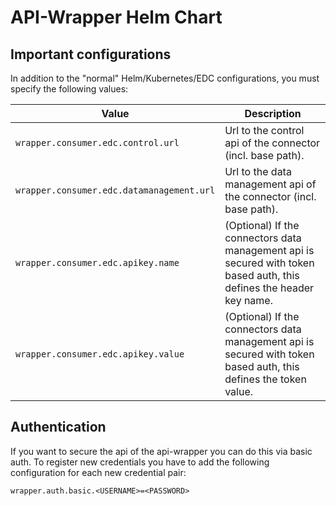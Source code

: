 # API-Wrapper Helm Chart

## Important configurations

In addition to the "normal" Helm/Kubernetes/EDC configurations, you must specify the following values:

| Value                                   | Description                                                                                                          |
|-----------------------------------------|----------------------------------------------------------------------------------------------------------------------|
| `wrapper.consumer.edc.control.url`        | Url to the control api of the connector (incl. base path).                                                           |
| `wrapper.consumer.edc.datamanagement.url` | Url to the data management api of the connector (incl. base path).                                                   |
| `wrapper.consumer.edc.apikey.name`        | (Optional) If the connectors data management api is secured with token based auth, this defines the header key name. |
| `wrapper.consumer.edc.apikey.value`       | (Optional) If the connectors data management api is secured with token based auth, this defines the token value.     |

## Authentication

If you want to secure the api of the api-wrapper you can do this via basic auth. To register new credentials you have to
add the following configuration for each new credential pair:

```properties
wrapper.auth.basic.<USERNAME>=<PASSWORD>
```
